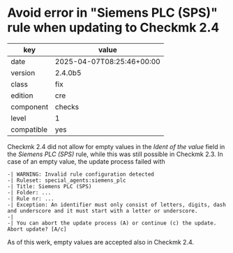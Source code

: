 [//]: # (werk v2)
# Avoid error in "Siemens PLC (SPS)" rule when updating to Checkmk 2.4

key        | value
---------- | ---
date       | 2025-04-07T08:25:46+00:00
version    | 2.4.0b5
class      | fix
edition    | cre
component  | checks
level      | 1
compatible | yes

Checkmk 2.4 did not allow for empty values in the _Ident of the value_ field in the _Siemens PLC
(SPS)_ rule, while this was still possible in Checkmk 2.3. In case of an empty value, the update
process failed with
```
-| WARNING: Invalid rule configuration detected
-| Ruleset: special_agents:siemens_plc
-| Title: Siemens PLC (SPS)
-| Folder: ...
-| Rule nr: ...
-| Exception: An identifier must only consist of letters, digits, dash and underscore and it must start with a letter or underscore.
-|
-| You can abort the update process (A) or continue (c) the update. Abort update? [A/c]
```
As of this werk, empty values are accepted also in Checkmk 2.4.
